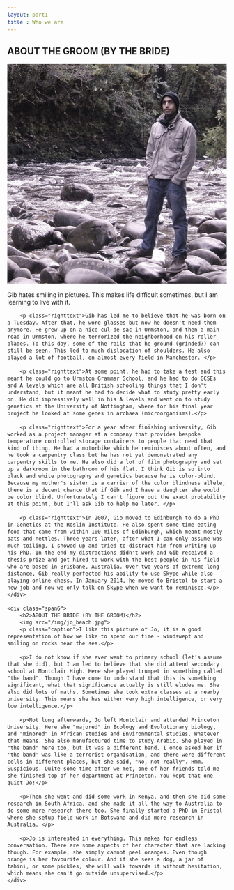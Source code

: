 ```yaml
---
layout: part1
title : Who we are
---
```


<div class="row">
	<div class="span6">
		<h2 class="righttext">ABOUT THE GROOM (BY THE BRIDE)</h2>
		<img src="/img/gib_river.jpg">
		<p class="caption righttext">Gib hates smiling in pictures. This makes life difficult sometimes, but I am learning to live with it.</p>

		<p class="righttext">Gib has led me to believe that he was born on a Tuesday. After that, he wore glasses but now he doesn't need them anymore. He grew up on a nice cul-de-sac in Urmston, and then a main road in Urmston, where he terrorized the neighborhood on his roller blades. To this day, some of the rails that he ground (grinded?) can still be seen. This led to much dislocation of shoulders. He also played a lot of football, on almost every field in Manchester. </p>

		<p class="righttext">At some point, he had to take a test and this meant he could go to Urmston Grammar School, and he had to do GCSEs and A levels which are all British schooling things that I don't understand, but it meant he had to decide what to study pretty early on. He did impressively well in his A levels and went on to study genetics at the University of Nottingham, where for his final year project he looked at some genes in archaea (microorganisms).</p>

		<p class="righttext">For a year after finishing university, Gib worked as a project manager at a company that provides bespoke temperature controlled storage containers to people that need that kind of thing. He had a motorbike which he reminisces about often, and he took a carpentry class but he has not yet demonstrated any carpentry skills to me. He also did a lot of film photography and set up a darkroom in the bathroom of his flat. I think Gib is so into black and white photography and genetics because he is color-blind. Because my mother's sister is a carrier of the color blindness allele, there is a decent chance that if Gib and I have a daughter she would be color blind. Unfortunately I can't figure out the exact probability at this point, but I'll ask Gib to help me later. </p>

		<p class="righttext">In 2007, Gib moved to Edinburgh to do a PhD in Genetics at the Roslin Institute. He also spent some time eating food that came from within 100 miles of Edinburgh, which meant mostly oats and nettles. Three years later, after what I can only assume was much toiling, I showed up and tried to distract him from writing up his PhD. In the end my distractions didn't work and Gib received a thesis prize and got hired to work with the best people in his field who are based in Brisbane, Australia. Over two years of extreme long distance, Gib really perfected his ability to use Skype while also playing online chess. In January 2014, he moved to Bristol to start a new job and now we only talk on Skype when we want to reminisce.</p>
	</div>

	<div class="span6">
		<h2>ABOUT THE BRIDE (BY THE GROOM)</h2>
		<img src="/img/jo_beach.jpg">
		<p class="caption">I like this picture of Jo, it is a good representation of how we like to spend our time - windswept and smiling on rocks near the sea.</p>

		<p>I do not know if she ever went to primary school (let's assume that she did), but I am led to believe that she did attend secondary school at Montclair High. Here she played trumpet in something called "the band". Though I have come to understand that this is something significant, what that significance actually is still eludes me. She also did lots of maths. Sometimes she took extra classes at a nearby university. This means she has either very high intelligence, or very low intelligence.</p>

		<p>Not long afterwards, Jo left Montclair and attended Princeton University. Here she "majored" in Ecology and Evolutionary biology, and "minored" in African studies and Environmental studies. Whatever that means. She also manufactured time to study Arabic. She played in "the band" here too, but it was a different band. I once asked her if 'the band' was like a terrorist organisation, and there were different cells in different places, but she said, "No, not really". Hmm. Suspicious. Quite some time after we met, one of her friends told me she finished top of her department at Princeton. You kept that one quiet Jo!</p>

		<p>Then she went and did some work in Kenya, and then she did some research in South Africa, and she made it all the way to Australia to do some more research there too. She finally started a PhD in Bristol where she setup field work in Botswana and did more research in Australia. </p>

		<p>Jo is interested in everything. This makes for endless conversation. There are some aspects of her character that are lacking though. For example, she simply cannot peel oranges. Even though orange is her favourite colour. And if she sees a dog, a jar of tahini, or some pickles, she will walk towards it without hesitation, which means she can't go outside unsupervised.</p>
	</div>
</div>